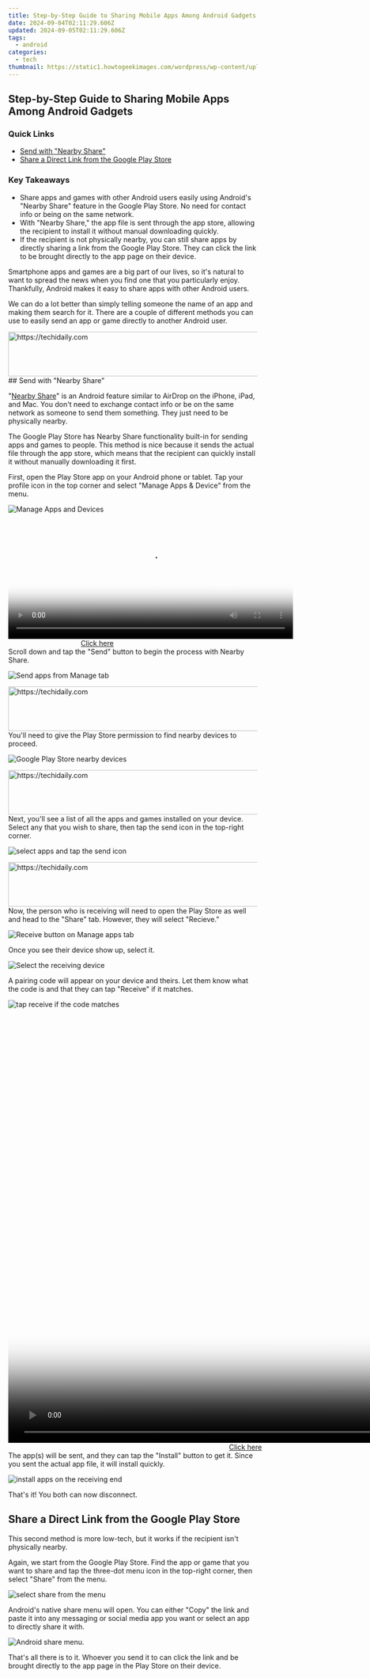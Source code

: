 ```yaml
---
title: Step-by-Step Guide to Sharing Mobile Apps Among Android Gadgets
date: 2024-09-04T02:11:29.606Z
updated: 2024-09-05T02:11:29.606Z
tags:
  - android
categories:
  - tech
thumbnail: https://static1.howtogeekimages.com/wordpress/wp-content/uploads/2023/09/52809874929_b78984dea6_o.jpg
---
```


## Step-by-Step Guide to Sharing Mobile Apps Among Android Gadgets

### Quick Links

* [Send with "Nearby Share"](https://facebook-video-recording.techidaily.com/strategies-to-continue-live-video-on-facebook-for-2024/)
* [Share a Direct Link from the Google Play Store](https://android-pokemon-go.techidaily.com/in-2024-additional-tips-about-sinnoh-stone-for-oppo-a78-drfone-by-drfone-virtual-android/)

### Key Takeaways

* Share apps and games with other Android users easily using Android's "Nearby Share" feature in the Google Play Store. No need for contact info or being on the same network.
* With "Nearby Share," the app file is sent through the app store, allowing the recipient to install it without manual downloading quickly.
* If the recipient is not physically nearby, you can still share apps by directly sharing a link from the Google Play Store. They can click the link to be brought directly to the app page on their device.

 Smartphone apps and games are a big part of our lives, so it's natural to want to spread the news when you find one that you particularly enjoy. Thankfully, Android makes it easy to share apps with other Android users.

 We can do a lot better than simply telling someone the name of an app and making them search for it. There are a couple of different methods you can use to easily send an app or game directly to another Android user.

<!-- affiliate ads begin -->
<a href="https://aligracehair.sjv.io/c/5597632/1938750/19272" target="_top" id="1938750">
  <img src="//a.impactradius-go.com/display-ad/19272-1938750" border="0" alt="https://techidaily.com" width="728" height="90"/>
</a>
<img height="0" width="0" src="https://aligracehair.sjv.io/i/5597632/1938750/19272" style="position:absolute;visibility:hidden;" border="0" />
<!-- affiliate ads end -->
##  Send with "Nearby Share"

 "[Nearby Share](https://instagram-clips.techidaily.com/updated-2024-approved-essential-hash-monitors-for-facebook-twitter-instagram/)" is an Android feature similar to AirDrop on the iPhone, iPad, and Mac. You don't need to exchange contact info or be on the same network as someone to send them something. They just need to be physically nearby.

 The Google Play Store has Nearby Share functionality built-in for sending apps and games to people. This method is nice because it sends the actual file through the app store, which means that the recipient can quickly install it without manually downloading it first.

 First, open the Play Store app on your Android phone or tablet. Tap your profile icon in the top corner and select "Manage Apps & Device" from the menu.

![Manage Apps and Devices](https://static1.howtogeekimages.com/wordpress/wp-content/uploads/2023/11/screenshot_2023-11-21-16-17-44-46_b5a5c5cb02ca09c784c5d88160e2ec24.jpg) 

<!-- affiliate ads begin -->
<span id="1982462">
					<video width="576" height="240" style="cursor:pointer"
           poster="//a.impactradius-go.com/display-clicktoplayimage/1982462.png"
           onclick="if(!this.playClicked){this.play();this.setAttribute('controls',true);this.playClicked=true;}">
	   <source src="//a.impactradius-go.com/display-ad/22993-1982462">
	   <img src="//a.impactradius-go.com/display-clicktoplayimage/1982462.png" style="border: none; height: 100%; width: 100%; object-fit: contain">
	</video>
	<div style="width:360px;text-align:center"><a href="javascript:window.open(decodeURIComponent('https%3A%2F%2Fhomestyler.sjv.io%2Fc%2F5597632%2F1982462%2F22993'), '_blank');void(0);">Click here</a></div>
</span>
<img height="0" width="0" src="https://imp.pxf.io/i/5597632/1982462/22993" style="position:absolute;visibility:hidden;" border="0" />
<!-- affiliate ads end -->
 Scroll down and tap the "Send" button to begin the process with Nearby Share.

![Send apps from Manage tab](https://static1.howtogeekimages.com/wordpress/wp-content/uploads/2023/11/screenshot_2023-11-21-16-17-48-50_b5a5c5cb02ca09c784c5d88160e2ec24.jpg) 

<!-- affiliate ads begin -->
<a href="https://aligracehair.sjv.io/c/5597632/1902294/19272" target="_top" id="1902294">
  <img src="//a.impactradius-go.com/display-ad/19272-1902294" border="0" alt="https://techidaily.com" width="728" height="90"/>
</a>
<img height="0" width="0" src="https://aligracehair.sjv.io/i/5597632/1902294/19272" style="position:absolute;visibility:hidden;" border="0" />
<!-- affiliate ads end -->
 You'll need to give the Play Store permission to find nearby devices to proceed.

![Google Play Store nearby devices](https://static1.howtogeekimages.com/wordpress/wp-content/uploads/2023/11/screenshot_2023-11-21-16-17-56-38_ab1359306de43320f9557c797b1c4be5.jpg) 

<!-- affiliate ads begin -->
<a href="https://appsumo.8odi.net/c/5597632/2130887/7443" target="_top" id="2130887">
  <img src="//a.impactradius-go.com/display-ad/7443-2130887" border="0" alt="https://techidaily.com" width="728" height="90"/>
</a>
<img height="0" width="0" src="https://appsumo.8odi.net/i/5597632/2130887/7443" style="position:absolute;visibility:hidden;" border="0" />
<!-- affiliate ads end -->
 Next, you'll see a list of all the apps and games installed on your device. Select any that you wish to share, then tap the send icon in the top-right corner.

![select apps and tap the send icon](https://static1.howtogeekimages.com/wordpress/wp-content/uploads/2023/11/screenshot_2023-11-21-16-18-13-49_b5a5c5cb02ca09c784c5d88160e2ec24.jpg) 

<!-- affiliate ads begin -->
<a href="https://aligracehair.sjv.io/c/5597632/1884002/19272" target="_top" id="1884002">
  <img src="//a.impactradius-go.com/display-ad/19272-1884002" border="0" alt="https://techidaily.com" width="728" height="90"/>
</a>
<img height="0" width="0" src="https://aligracehair.sjv.io/i/5597632/1884002/19272" style="position:absolute;visibility:hidden;" border="0" />
<!-- affiliate ads end -->
 Now, the person who is receiving will need to open the Play Store as well and head to the "Share" tab. However, they will select "Recieve."

![Receive button on Manage apps tab](https://static1.howtogeekimages.com/wordpress/wp-content/uploads/2023/11/screenshot_20231121_161842_google-play-store.jpg) 

 Once you see their device show up, select it.

![Select the receiving device](https://static1.howtogeekimages.com/wordpress/wp-content/uploads/2023/11/screenshot_2023-11-21-16-19-18-58_b5a5c5cb02ca09c784c5d88160e2ec24.jpg) 

 A pairing code will appear on your device and theirs. Let them know what the code is and that they can tap "Receive" if it matches.

![tap receive if the code matches](https://static1.howtogeekimages.com/wordpress/wp-content/uploads/2023/11/screenshot_2023-11-21-16-19-24-01_b5a5c5cb02ca09c784c5d88160e2ec24.jpg) 

<!-- affiliate ads begin -->
<span id="701707">
					<video width="1536" height="864" style="cursor:pointer"
           poster="//a.impactradius-go.com/display-clicktoplayimage/701707.png"
           onclick="if(!this.playClicked){this.play();this.setAttribute('controls',true);this.playClicked=true;}">
	   <source src="//a.impactradius-go.com/display-ad/7443-701707">
	   <img src="//a.impactradius-go.com/display-clicktoplayimage/701707.png" style="border: none; height: 100%; width: 100%; object-fit: contain">
	</video>
	<div style="width:960px;text-align:center"><a href="javascript:window.open(decodeURIComponent('https%3A%2F%2Fappsumo.8odi.net%2Fc%2F5597632%2F701707%2F7443'), '_blank');void(0);">Click here</a></div>
</span>
<img height="0" width="0" src="https://imp.pxf.io/i/5597632/701707/7443" style="position:absolute;visibility:hidden;" border="0" />
<!-- affiliate ads end -->
 The app(s) will be sent, and they can tap the "Install" button to get it. Since you sent the actual app file, it will install quickly.

![install apps on the receiving end](https://static1.howtogeekimages.com/wordpress/wp-content/uploads/2023/11/screenshot_20231121_161934_google-play-store.jpg) 

 That's it! You both can now disconnect.

##  Share a Direct Link from the Google Play Store

 This second method is more low-tech, but it works if the recipient isn't physically nearby.

 Again, we start from the Google Play Store. Find the app or game that you want to share and tap the three-dot menu icon in the top-right corner, then select "Share" from the menu.

![select share from the menu](https://static1.howtogeekimages.com/wordpress/wp-content/uploads/2023/11/screenshot_2023-11-21-16-20-19-39_b5a5c5cb02ca09c784c5d88160e2ec24.jpg) 

 Android's native share menu will open. You can either "Copy" the link and paste it into any messaging or social media app you want or select an app to directly share it with.

![Android share menu.](https://static1.howtogeekimages.com/wordpress/wp-content/uploads/2023/11/screenshot_2023-11-21-16-20-25-46_c31b32364ce19ca8fcd150a417ecce58.jpg) 

 That's all there is to it. Whoever you send it to can click the link and be brought directly to the app page in the Play Store on their device.

<ins class="adsbygoogle"
     style="display:block"
     data-ad-format="autorelaxed"
     data-ad-client="ca-pub-7571918770474297"
     data-ad-slot="1223367746"></ins>



<ins class="adsbygoogle"
     style="display:block"
     data-ad-client="ca-pub-7571918770474297"
     data-ad-slot="8358498916"
     data-ad-format="auto"
     data-full-width-responsive="true"></ins>



